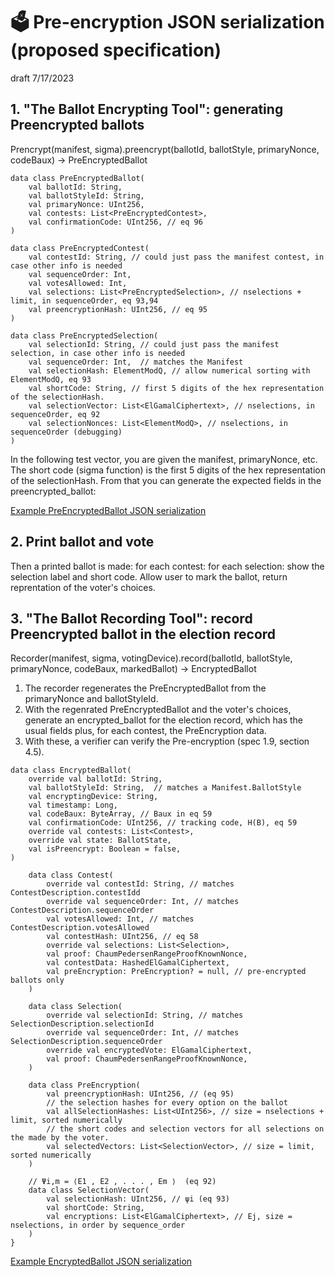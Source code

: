 # 🗳 Pre-encryption JSON serialization (proposed specification)

draft 7/17/2023

## 1. "The Ballot Encrypting Tool": generating Preencrypted ballots

 Prencrypt(manifest, sigma).preencrypt(ballotId, ballotStyle, primaryNonce, codeBaux) -> PreEncryptedBallot

````
data class PreEncryptedBallot(
    val ballotId: String,
    val ballotStyleId: String,
    val primaryNonce: UInt256,
    val contests: List<PreEncryptedContest>,
    val confirmationCode: UInt256, // eq 96
)

data class PreEncryptedContest(
    val contestId: String, // could just pass the manifest contest, in case other info is needed
    val sequenceOrder: Int,
    val votesAllowed: Int,
    val selections: List<PreEncryptedSelection>, // nselections + limit, in sequenceOrder, eq 93,94
    val preencryptionHash: UInt256, // eq 95
)

data class PreEncryptedSelection(
    val selectionId: String, // could just pass the manifest selection, in case other info is needed
    val sequenceOrder: Int,  // matches the Manifest
    val selectionHash: ElementModQ, // allow numerical sorting with ElementModQ, eq 93
    val shortCode: String, // first 5 digits of the hex representation of the selectionHash.
    val selectionVector: List<ElGamalCiphertext>, // nselections, in sequenceOrder, eq 92
    val selectionNonces: List<ElementModQ>, // nselections, in sequenceOrder (debugging)
)
````

In the following test vector, you are given the manifest, primaryNonce, etc. The short code (sigma function) is the 
first 5 digits of the hex representation of the selectionHash. From that you can generate the expected fields in the
preencrypted_ballot:

[Example PreEncryptedBallot JSON serialization](../egklib/src/commonTest/data/testvectors/PreEncryptionTestVector.json)

## 2. Print ballot and vote

Then a printed ballot is made: for each contest: for each selection: show the selection label and short code.
Allow user to mark the ballot, return reprentation of the voter's choices.

## 3. "The Ballot Recording Tool": record Preencrypted ballot in the election record

Recorder(manifest, sigma, votingDevice).record(ballotId, ballotStyle, primaryNonce, codeBaux, markedBallot) -> EncryptedBallot

1. The recorder regenerates the PreEncryptedBallot from the primaryNonce and ballotStyleId.
2. With the regenrated PreEncryptedBallot and the voter's choices, generate an encrypted_ballot for the election record,
   which has the usual fields plus, for each contest, the PreEncryption data.
3. With these, a verifier can verify the Pre-encryption (spec 1.9, section 4.5).


````
data class EncryptedBallot(
    override val ballotId: String,
    val ballotStyleId: String,  // matches a Manifest.BallotStyle
    val encryptingDevice: String,
    val timestamp: Long,
    val codeBaux: ByteArray, // Baux in eq 59
    val confirmationCode: UInt256, // tracking code, H(B), eq 59
    override val contests: List<Contest>,
    override val state: BallotState,
    val isPreencrypt: Boolean = false,
)

    data class Contest(
        override val contestId: String, // matches ContestDescription.contestIdd
        override val sequenceOrder: Int, // matches ContestDescription.sequenceOrder
        val votesAllowed: Int, // matches ContestDescription.votesAllowed
        val contestHash: UInt256, // eq 58
        override val selections: List<Selection>,
        val proof: ChaumPedersenRangeProofKnownNonce,
        val contestData: HashedElGamalCiphertext,
        val preEncryption: PreEncryption? = null, // pre-encrypted ballots only
    ) 

    data class Selection(
        override val selectionId: String, // matches SelectionDescription.selectionId
        override val sequenceOrder: Int, // matches SelectionDescription.sequenceOrder
        override val encryptedVote: ElGamalCiphertext,
        val proof: ChaumPedersenRangeProofKnownNonce,
    ) 

    data class PreEncryption(
        val preencryptionHash: UInt256, // (eq 95)
        // the selection hashes for every option on the ballot
        val allSelectionHashes: List<UInt256>, // size = nselections + limit, sorted numerically
        // the short codes and selection vectors for all selections on the made by the voter.
        val selectedVectors: List<SelectionVector>, // size = limit, sorted numerically
    ) 

    // Ψi,m = ⟨E1 , E2 , . . . , Em ⟩  (eq 92)
    data class SelectionVector(
        val selectionHash: UInt256, // ψi (eq 93)
        val shortCode: String,
        val encryptions: List<ElGamalCiphertext>, // Ej, size = nselections, in order by sequence_order
    )
}
````

[Example EncryptedBallot JSON serialization](../egklib/src/commonTest/data/testvectors/PreEncryptionRecordedTestVector.json)
